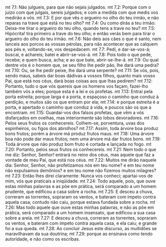mt 7.1: Não julgueis, para que não sejais julgados.
mt 7.2: Porque com o juízo com que julgais, sereis julgados; e com a medida com que medis vos medirão a vós.
mt 7.3: E por que vês o argueiro no olho do teu irmão, e não reparas na trave que está no teu olho?
mt 7.4: Ou como dirás a teu irmão: Deixa-me tirar o argueiro do teu olho, quando tens a trave no teu?
mt 7.5: Hipócrita! tira primeiro a trave do teu olho; e então verás bem para tirar o argueiro do olho do teu irmão.
mt 7.6: Não deis aos cães o que é santo, nem lanceis aos porcos as vossas pérolas, para não acontecer que as calquem aos pés e, voltando-se, vos despedacem.
mt 7.7: Pedí, e dar-se-vos-á; buscai, e achareis; batei e abrir-se-vos-á.
mt 7.8: Pois todo o que pede, recebe; e quem busca, acha; e ao que bate, abrir-se-lhe-á.
mt 7.9: Ou qual dentre vós é o homem que, se seu filho lhe pedir pão, lhe dará uma pedra?
mt 7.10: Ou, se lhe pedir peixe, lhe dará uma serpente?
mt 7.11: Se vós, pois, sendo maus, sabeis dar boas dádivas a vossos filhos, quanto mais vosso Pai, que está nos céus, dará boas coisas aos que lhas pedirem?
mt 7.12: Portanto, tudo o que vós quereis que os homens vos façam, fazei-lho também vós a eles; porque esta é a lei e os profetas.
mt 7.13: Entrai pela porta estreita; porque larga é a porta, e espaçoso o caminho que conduz à perdição, e muitos são os que entram por ela;
mt 7.14: e porque estreita é a porta, e apertado o caminho que conduz à vida, e poucos são os que a encontram.
mt 7.15: Guardai-vos dos falsos profetas, que vêm a vós disfarçados em ovelhas, mas interiormente são lobos devoradores.
mt 7.16: Pelos seus frutos os conhecereis. Colhem-se, porventura, uvas dos espinheiros, ou figos dos abrolhos?
mt 7.17: Assim, toda árvore boa produz bons frutos; porém a árvore má produz frutos maus.
mt 7.18: Uma árvore boa não pode dar maus frutos; nem uma árvore má dar frutos bons.
mt 7.19: Toda árvore que não produz bom fruto é cortada e lançada no fogo.
mt 7.20: Portanto, pelos seus frutos os conhecereis.
mt 7.21: Nem todo o que me diz: Senhor, Senhor! entrará no reino dos céus, mas aquele que faz a vontade de meu Pai, que está nos céus.
mt 7.22: Muitos me dirão naquele dia: Senhor, Senhor, não profetizamos nós em teu nome? e em teu nome não expulsamos demônios? e em teu nome não fizemos muitos milagres?
mt 7.23: Então lhes direi claramente: Nunca vos conheci; apartai-vos de mim, vós que praticais a iniqüidade.
mt 7.24: Todo aquele, pois, que ouve estas minhas palavras e as põe em prática, será comparado a um homem prudente, que edificou a casa sobre a rocha.
mt 7.25: E desceu a chuva, correram as torrentes, sopraram os ventos, e bateram com ímpeto contra aquela casa; contudo não caiu, porque estava fundada sobre a rocha.
mt 7.26: Mas todo aquele que ouve estas minhas palavras, e não as põe em prática, será comparado a um homem insensato, que edificou a sua casa sobre a areia.
mt 7.27: E desceu a chuva, correram as torrentes, sopraram os ventos, e bateram com ímpeto contra aquela casa, e ela caiu; e grande foi a sua queda.
mt 7.28: Ao concluir Jesus este discurso, as multidões se maravilhavam da sua doutrina;
mt 7.29: porque as ensinava como tendo autoridade, e não como os escribas.
